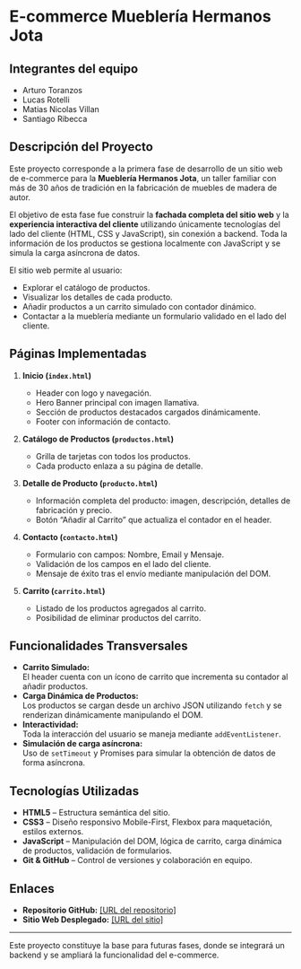 # E-commerce Mueblería Hermanos Jota

## Integrantes del equipo
- Arturo Toranzos
- Lucas Rotelli
- Matias Nicolas Villan
- Santiago Ribecca

## Descripción del Proyecto
Este proyecto corresponde a la primera fase de desarrollo de un sitio web de e-commerce para la **Mueblería Hermanos Jota**, un taller familiar con más de 30 años de tradición en la fabricación de muebles de madera de autor.  

El objetivo de esta fase fue construir la **fachada completa del sitio web** y la **experiencia interactiva del cliente** utilizando únicamente tecnologías del lado del cliente (HTML, CSS y JavaScript), sin conexión a backend. Toda la información de los productos se gestiona localmente con JavaScript y se simula la carga asíncrona de datos.

El sitio web permite al usuario:
- Explorar el catálogo de productos.
- Visualizar los detalles de cada producto.
- Añadir productos a un carrito simulado con contador dinámico.
- Contactar a la mueblería mediante un formulario validado en el lado del cliente.

## Páginas Implementadas
1. **Inicio (`index.html`)**  
   - Header con logo y navegación.  
   - Hero Banner principal con imagen llamativa.  
   - Sección de productos destacados cargados dinámicamente.  
   - Footer con información de contacto.

2. **Catálogo de Productos (`productos.html`)**  
   - Grilla de tarjetas con todos los productos.  
   - Cada producto enlaza a su página de detalle.

3. **Detalle de Producto (`producto.html`)**  
   - Información completa del producto: imagen, descripción, detalles de fabricación y precio.  
   - Botón “Añadir al Carrito” que actualiza el contador en el header.  

4. **Contacto (`contacto.html`)**  
   - Formulario con campos: Nombre, Email y Mensaje.  
   - Validación de los campos en el lado del cliente.  
   - Mensaje de éxito tras el envío mediante manipulación del DOM.
  
5. **Carrito (`carrito.html`)**  
   - Listado de los productos agregados al carrito.  
   - Posibilidad de eliminar productos del carrito.

## Funcionalidades Transversales
- **Carrito Simulado:**  
  El header cuenta con un ícono de carrito que incrementa su contador al añadir productos.  
- **Carga Dinámica de Productos:**  
  Los productos se cargan desde un archivo JSON utilizando `fetch` y se renderizan dinámicamente manipulando el DOM.
- **Interactividad:**  
  Toda la interacción del usuario se maneja mediante `addEventListener`.  
- **Simulación de carga asíncrona:**  
  Uso de `setTimeout` y Promises para simular la obtención de datos de forma asíncrona.  

## Tecnologías Utilizadas
- **HTML5** – Estructura semántica del sitio.  
- **CSS3** – Diseño responsivo Mobile-First, Flexbox para maquetación, estilos externos.  
- **JavaScript** – Manipulación del DOM, lógica de carrito, carga dinámica de productos, validación de formularios.  
- **Git & GitHub** – Control de versiones y colaboración en equipo.  

## Enlaces
- **Repositorio GitHub:** [[URL del repositorio]](https://github.com/MatiasKV0/MuebleriaHermanosJota)  
- **Sitio Web Desplegado:** [[URL del sitio] ](https://matiaskv0.github.io/MuebleriaHermanosJota/) 

---

Este proyecto constituye la base para futuras fases, donde se integrará un backend y se ampliará la funcionalidad del e-commerce.
